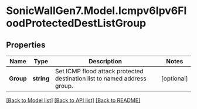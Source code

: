 # SonicWallGen7.Model.Icmpv6Ipv6FloodProtectedDestListGroup

## Properties

Name | Type | Description | Notes
------------ | ------------- | ------------- | -------------
**Group** | **string** | Set ICMP flood attack protected destination list to named address group. | [optional] 

[[Back to Model list]](../README.md#documentation-for-models) [[Back to API list]](../README.md#documentation-for-api-endpoints) [[Back to README]](../README.md)

